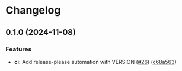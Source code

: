# Changelog

## 0.1.0 (2024-11-08)


### Features

* **ci:** Add release-please automation with VERSION ([#26](https://github.com/petejohanson/zmk/issues/26)) ([c68a563](https://github.com/petejohanson/zmk/commit/c68a563fba78baf5c8c445e7234f53ca4ada47be))
